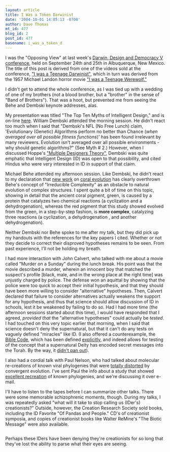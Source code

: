 ```yaml
---
layout: article
title: I Was a Token Darwinist
date: '2004-10-01 14:05:13 -0700'
author: Dave Thomas
mt_id: 477
blog_id: 2
post_id: 477
basename: i_was_a_token_d
---
```

I was the "Opposing View" at last week's [Darwin, Design and Democracy V conference](http://www.intelligentdesignnetwork.org/2004symposium.htm), held on September 24th and 25th in Albuquerque, New Mexico.  The title of this post is derived from one of the videos sold at the conference, ["I was a Teenage Darwinist"](http://www.intelligentdesignnetwork.org/images/Teenage%20Darwinist.jpg), which in turn was derived from the 1957 Michael Landon horror movie ["I was a Teenage Werewolf."](http://www.klattu.com.ar/images/teen-ww.jpg)
<img src="http://www.nmsr.org/teenclad.GIF" alt="" />

I didn't get to attend the whole conference, as I was tied up with a wedding of one of my brothers (not a blood brother, but a "brother" in the sense of "Band of Brothers").  That was a hoot, but prevented me from seeing the Behe and Dembski keynote addresses, alas.

My presentation was titled "The Top Ten Myths of Intelligent Design," and is on-line [here](http://www.nmsr.org/dddv.htm).  William Dembski attended the morning session.  He didn't react too much when I said that "Dembski's NFL (No Free Lunch) claim, 'Evolutionary (Genetic) Algorithms perform no better than Chance (_when averaged over all possible fitness functions_)' has been found irrelevant by many reviewers. Evolution isn't averaged over all possible environments - why should genetic algorithms?" (See Myth # 2.)  However, when I discussed Hoppe's ["Multiple Designers Theory"](http://www.pandasthumb.org/pt-archives/000509.html), Dembski was quite emphatic that Intelligent Design (ID) was open to that possibility, and cited Hindus who were very interested in ID in support of that claim.

Michael Behe attended my afternoon session.  Like Dembski, he didn't react to my declaration that [new work](http://www.whitney.ufl.edu/research_programs/matz.htm#complexity) on [coral evolution](http://www.sciencemag.org/cgi/content/full/305/5689/1433) has clearly overthrown Behe's concept of "Irreducible Complexity" as an obstacle to natural evolution of complex structures.  I spent quite a bit of time on this topic, showing in detail that the ancient coral pigment, green, is caused by a protein that catalyzes two chemical reactions (a cyclization and a dehydrogenation), whereas the red pigment that this study showed evolved from the green, in a step-by-step fashion, is **more complex**, catalyzing three reactions (a cyclization,  a dehydrogenation , and another dehydrogenation).
<img src="http://www.whitney.ufl.edu/images/chromophore-formation.gif" alt="" />

Neither Dembski nor Behe spoke to me after my talk, but they did pick up my handouts with the references for the key papers I cited.  Whether or not they decide to correct their disproved hypotheses remains to be seen.  From past experience, I'll not be holding my breath.

I had more interaction with John Calvert, who talked with me about a movie called "Murder on a Sunday" during the lunch break.  His point was that the movie described a murder, wherein an innocent boy that matched the suspect's profile \[black, male, and in the wrong place at the right time\] was unjustly charged by police.  The defense won an aquittal by showing that the police were too quick to accept their initial hypothesis, and that they should have been more willing to consider "alternative" hypotheses.  Then, Calvert declared that failure to consider alternatives actually weakens the support for any hypothesis, and thus that science should allow discussion of ID in schools, lest it be weakened by failing to do so.  Had I had more time (the afternoon sessions started about this time), I would have responded that I agreed, _provided that_ the "alternative hypotheses" could actually be _tested._  I had touched on this very topic earlier that morning, when I said that science doesn't deny the supernatural, but that it can't do any tests on vaguely defined "miracles" like ID.  (I also offered a counterexample, the [Bible Code](http://www.nmsr.org/biblecod.htm), which has been defined [explicitly](http://www.torahcodes.co.il/wrr1/wrr1.htm), and indeed allows for testing of the concept that a supernatural Deity has encoded secret messages into the Torah.  By the way, it [didn't pan out](http://cs.anu.edu.au/~bdm/dilugim/torah.html)).

I also had a cordial talk with Paul Nelson, who had talked about molecular re-creations of known viral phylogenies that were [totally distorted](http://www.ncbi.nlm.nih.gov/entrez/query.fcgi?cmd=Retrieve&amp;db=pubmed&amp;dopt=Abstract&amp;list_uids=9409816) by convergent evolution.  I've sent Paul the info about a study that showed [excellent recreation](http://www.ncbi.nlm.nih.gov/entrez/query.fcgi?cmd=Retrieve&amp;db=PubMed&amp;list_uids=1736360&amp;dopt=Abstract) of known phylogenies, and we're discussing it over e-mail.

I'll have to listen to the tapes before I can summarize other talks.  There were some memorable schizophrenic moments, though.  During my talks, I was repeatedly asked "what will it take to stop calling us (IDer's) creationists?"  Outside, however, the Creation Research Society sold books, including the ID Favorite "Of Pandas and People." CD's of creationist symposia, and copies of creationist books like Walter ReMine's "The Biotic Message" were also available.

<img src=" http://www.nmsr.org/dddv-1.jpg " alt="" />

Perhaps these IDers have been denying they're creationists for so long that they've lost the ability to parse what their eyes are seeing.
